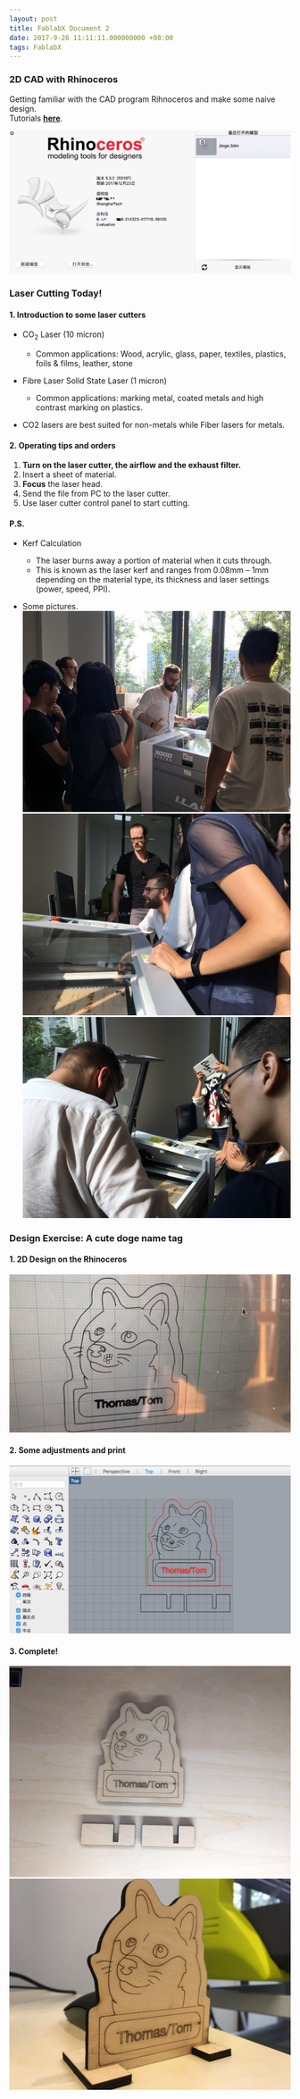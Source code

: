 ```yaml
---
layout: post  
title: FablabX Document 2
date: 2017-9-26 11:11:11.000000000 +08:00  
tags: FablabX  
---
```


### 2D CAD with Rhinoceros
Getting familiar with the CAD program Rihnoceros and make some naive design.  
Tutorials [**here**](https://www.rhino3d.com/learn).

![rhinoceros](https://raw.githubusercontent.com/KhaosZen/khaoszen.github.io/master/_posts/pics/rhinoceros.png)


### Laser Cutting Today!
#### 1. Introduction to some laser cutters
+ CO<sub>2</sub> Laser (10 micron)   
	+ Common applications: Wood, acrylic, glass, paper, textiles, plastics, foils & films, leather, stone

+ Fibre Laser Solid State Laser (1 micron)    
	+ Common applications: marking metal, coated metals and high contrast marking on plastics.

+ CO2 lasers are best suited for non-metals while Fiber lasers for metals.

#### 2. Operating tips and orders
1. **Turn on the laser cutter, the airflow and the exhaust filter.**
2. Insert a sheet of material.
3. **Focus** the laser head.
4. Send the file from PC to the
laser cutter.
5. Use laser cutter control panel
to start cutting.

#### P.S.
+ Kerf Calculation
	+ The laser burns away a portion of material when it cuts through. 
	+ This is known as the laser kerf and ranges from 0.08mm – 1mm depending on the material type, its thickness and laser settings (power, speed, PPI).
	
+ Some pictures.  
![lscpic1](https://raw.githubusercontent.com/KhaosZen/khaoszen.github.io/master/_posts/pics/lscpic1.jpeg)  
![lscpic2](https://raw.githubusercontent.com/KhaosZen/khaoszen.github.io/master/_posts/pics/lscpic2.jpeg)  
![lscpic3](https://raw.githubusercontent.com/KhaosZen/khaoszen.github.io/master/_posts/pics/lscpic3.jpeg) 


### Design Exercise: A cute doge name tag
#### 1. 2D Design on the Rhinoceros 
![doge0](https://raw.githubusercontent.com/KhaosZen/khaoszen.github.io/master/_posts/pics/doge0.jpeg) 
#### 2. Some adjustments and print 
![doge1](https://raw.githubusercontent.com/KhaosZen/khaoszen.github.io/master/_posts/pics/doge1.jpeg) 
#### 3. Complete!  
![doge2](https://raw.githubusercontent.com/KhaosZen/khaoszen.github.io/master/_posts/pics/doge2.jpeg)  
![doge3](https://raw.githubusercontent.com/KhaosZen/khaoszen.github.io/master/_posts/pics/doge3.jpeg) 
